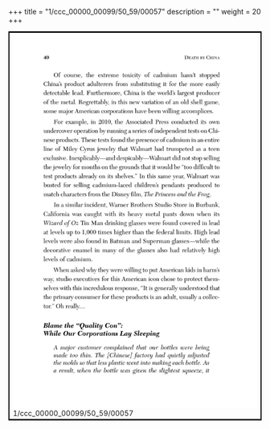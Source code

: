 +++
title = "1/ccc_00000_00099/50_59/00057"
description = ""
weight = 20
+++

<table style="border:2px solid black;max-width:800px;max-height:800px;" 
><tr><td>
<img class="center-fit-jpg"
src="/jpg_/out_jpg_dbc_057.jpg">
1/ccc_00000_00099/50_59/00057
</img></td></tr></table>
